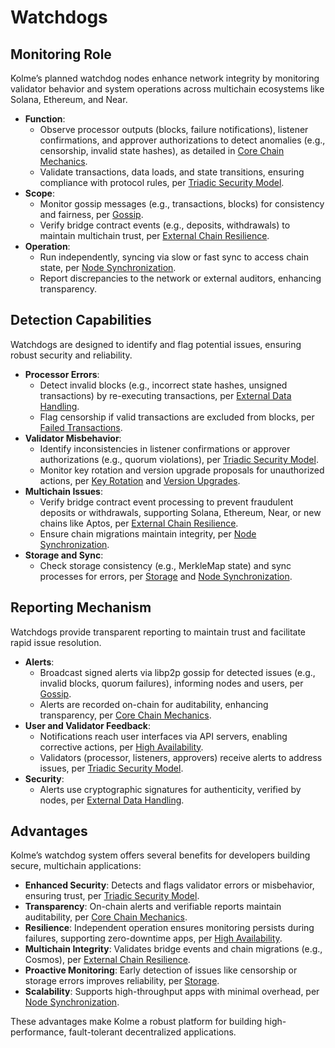 # Watchdogs

<!-- toc -->

## Monitoring Role

Kolme’s planned watchdog nodes enhance network integrity by monitoring validator behavior and system operations across multichain ecosystems like Solana, Ethereum, and Near.

- **Function**:
  - Observe processor outputs (blocks, failure notifications), listener confirmations, and approver authorizations to detect anomalies (e.g., censorship, invalid state hashes), as detailed in [Core Chain Mechanics](core-mechanics.md).
  - Validate transactions, data loads, and state transitions, ensuring compliance with protocol rules, per [Triadic Security Model](triadic-security.md).
- **Scope**:
  - Monitor gossip messages (e.g., transactions, blocks) for consistency and fairness, per [Gossip](gossip.md).
  - Verify bridge contract events (e.g., deposits, withdrawals) to maintain multichain trust, per [External Chain Resilience](external-chain-resilience.md).
- **Operation**:
  - Run independently, syncing via slow or fast sync to access chain state, per [Node Synchronization](node-sync.md).
  - Report discrepancies to the network or external auditors, enhancing transparency.

## Detection Capabilities

Watchdogs are designed to identify and flag potential issues, ensuring robust security and reliability.

- **Processor Errors**:
  - Detect invalid blocks (e.g., incorrect state hashes, unsigned transactions) by re-executing transactions, per [External Data Handling](external-data.md).
  - Flag censorship if valid transactions are excluded from blocks, per [Failed Transactions](failed-transactions.md).
- **Validator Misbehavior**:
  - Identify inconsistencies in listener confirmations or approver authorizations (e.g., quorum violations), per [Triadic Security Model](triadic-security.md).
  - Monitor key rotation and version upgrade proposals for unauthorized actions, per [Key Rotation](key-rotation.md) and [Version Upgrades](version-upgrades.md).
- **Multichain Issues**:
  - Verify bridge contract event processing to prevent fraudulent deposits or withdrawals, supporting Solana, Ethereum, Near, or new chains like Aptos, per [External Chain Resilience](external-chain-resilience.md).
  - Ensure chain migrations maintain integrity, per [Node Synchronization](node-sync.md).
- **Storage and Sync**:
  - Check storage consistency (e.g., MerkleMap state) and sync processes for errors, per [Storage](storage.md) and [Node Synchronization](node-sync.md).

## Reporting Mechanism

Watchdogs provide transparent reporting to maintain trust and facilitate rapid issue resolution.

- **Alerts**:
  - Broadcast signed alerts via libp2p gossip for detected issues (e.g., invalid blocks, quorum failures), informing nodes and users, per [Gossip](gossip.md).
  - Alerts are recorded on-chain for auditability, enhancing transparency, per [Core Chain Mechanics](core-mechanics.md).
- **User and Validator Feedback**:
  - Notifications reach user interfaces via API servers, enabling corrective actions, per [High Availability](high-availability.md).
  - Validators (processor, listeners, approvers) receive alerts to address issues, per [Triadic Security Model](triadic-security.md).
- **Security**:
  - Alerts use cryptographic signatures for authenticity, verified by nodes, per [External Data Handling](external-data.md).

## Advantages

Kolme’s watchdog system offers several benefits for developers building secure, multichain applications:

- **Enhanced Security**: Detects and flags validator errors or misbehavior, ensuring trust, per [Triadic Security Model](triadic-security.md).
- **Transparency**: On-chain alerts and verifiable reports maintain auditability, per [Core Chain Mechanics](core-mechanics.md).
- **Resilience**: Independent operation ensures monitoring persists during failures, supporting zero-downtime apps, per [High Availability](high-availability.md).
- **Multichain Integrity**: Validates bridge events and chain migrations (e.g., Cosmos), per [External Chain Resilience](external-chain-resilience.md).
- **Proactive Monitoring**: Early detection of issues like censorship or storage errors improves reliability, per [Storage](storage.md).
- **Scalability**: Supports high-throughput apps with minimal overhead, per [Node Synchronization](node-sync.md).

These advantages make Kolme a robust platform for building high-performance, fault-tolerant decentralized applications.